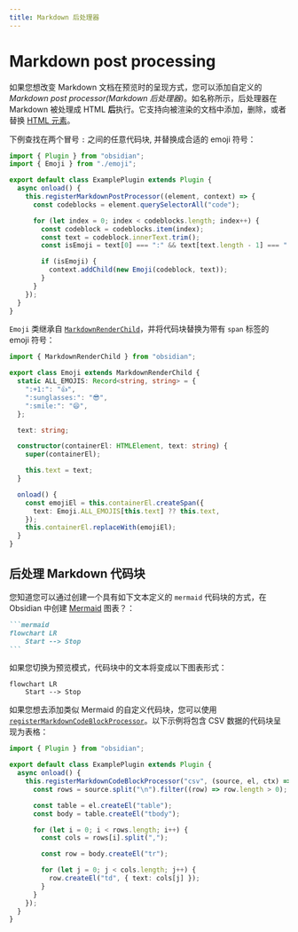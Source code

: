 ```yaml
---
title: Markdown 后处理器
---
```


# Markdown post processing

如果您想改变 Markdown 文档在预览时的呈现方式，您可以添加自定义的 _Markdown post processor(Markdown 后处理器)_。如名称所示，后处理器在 Markdown 被处理成 HTML **后**执行。它支持向被渲染的文档中添加，删除，或者替换 [HTML 元素](html-elements.md)。

下例查找在两个冒号 `:` 之间的任意代码块, 并替换成合适的 emoji 符号：

```ts {6,15} main.ts
import { Plugin } from "obsidian";
import { Emoji } from "./emoji";

export default class ExamplePlugin extends Plugin {
  async onload() {
    this.registerMarkdownPostProcessor((element, context) => {
      const codeblocks = element.querySelectorAll("code");

      for (let index = 0; index < codeblocks.length; index++) {
        const codeblock = codeblocks.item(index);
        const text = codeblock.innerText.trim();
        const isEmoji = text[0] === ":" && text[text.length - 1] === ":";

        if (isEmoji) {
          context.addChild(new Emoji(codeblock, text));
        }
      }
    });
  }
}
```

`Emoji` 类继承自 [`MarkdownRenderChild`](../api/classes/MarkdownRenderChild.md)，并将代码块替换为带有 `span` 标签的 emoji 符号：

```ts {3,19-22} emoji.ts
import { MarkdownRenderChild } from "obsidian";

export class Emoji extends MarkdownRenderChild {
  static ALL_EMOJIS: Record<string, string> = {
    ":+1:": "👍",
    ":sunglasses:": "😎",
    ":smile:": "😄",
  };

  text: string;

  constructor(containerEl: HTMLElement, text: string) {
    super(containerEl);

    this.text = text;
  }

  onload() {
    const emojiEl = this.containerEl.createSpan({
      text: Emoji.ALL_EMOJIS[this.text] ?? this.text,
    });
    this.containerEl.replaceWith(emojiEl);
  }
}
```

## 后处理 Markdown 代码块

您知道您可以通过创建一个具有如下文本定义的 `mermaid` 代码块的方式，在 Obsidian 中创建 [Mermaid](https://mermaid-js.github.io/) 图表？：

````md
```mermaid
flowchart LR
    Start --> Stop
```
````

如果您切换为预览模式，代码块中的文本将变成以下图表形式：

```mermaid
flowchart LR
    Start --> Stop
```

如果您想去添加类似 Mermaid 的自定义代码块，您可以使用 [`registerMarkdownCodeBlockProcessor`](../api/classes/Plugin_2.md#registermarkdowncodeblockprocessor)。以下示例将包含 CSV 数据的代码块呈现为表格：

```ts main.ts
import { Plugin } from "obsidian";

export default class ExamplePlugin extends Plugin {
  async onload() {
    this.registerMarkdownCodeBlockProcessor("csv", (source, el, ctx) => {
      const rows = source.split("\n").filter((row) => row.length > 0);

      const table = el.createEl("table");
      const body = table.createEl("tbody");

      for (let i = 0; i < rows.length; i++) {
        const cols = rows[i].split(",");

        const row = body.createEl("tr");

        for (let j = 0; j < cols.length; j++) {
          row.createEl("td", { text: cols[j] });
        }
      }
    });
  }
}
```
